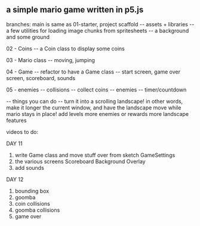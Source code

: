 ## a simple mario game written in p5.js

branches:
main is same as 01-starter, project scaffold
-- assets + libraries
-- a few utilities for loading image chunks from spritesheets
-- a background and some ground

02 - Coins
-- a Coin class to display some coins

03 - Mario class
-- moving, jumping

04 - Game
-- refactor to have a Game class
-- start screen, game over screen, scoreboard, sounds

05 - enemies
-- collisions
-- collect coins
-- enemies
-- timer/countdown

-- things you can do --
turn it into a scrolling landscape! in other words, make it longer the current window, and have the landscape move while mario stays in place!
add levels
more enemies or rewards
more landscape features

videos to do:

DAY 11

1. write Game class and move stuff over from sketch
   GameSettings
2. the various screens
   Scoreboard
   Background
   Overlay
3. add sounds

DAY 12

1. bounding box
2. goomba
3. coin collisions
4. goomba collisions
5. game over
